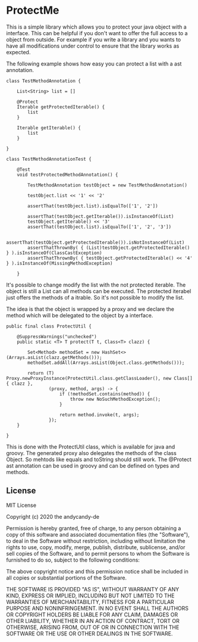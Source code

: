 # ProtectMe

This is a simple library which allows you to protect your java object with a interface. This can be helpful if you don't want to offer the full access to a object from outside. For example if you write a library and you wants to have all modifications under control to ensure that the library works as expected.

The following example shows how easy you can protect a list with a ast annotation.
```
class TestMethodAnnotation {
	
	List<String> list = []
	
	@Protect
	Iterable getProtectedIterable() {
		list
	}
	
	Iterable getIterable() {
		list
	}
	
}
```

```
class TestMethodAnnotationTest {

	@Test
	void testProtectedMethodAnnotation() {
		
		TestMethodAnnotation testObject = new TestMethodAnnotation()
		
		testObject.list << '1' << '2'
		
		assertThat(testObject.list).isEqualTo(['1', '2'])
		
		assertThat(testObject.getIterable()).isInstanceOf(List)
		testObject.getIterable() << '3'
		assertThat(testObject.list).isEqualTo(['1', '2', '3'])
		
		assertThat(testObject.getProtectedIterable()).isNotInstanceOf(List)
		assertThatThrownBy( { (List)testObject.getProtectedIterable() } ).isInstanceOf(ClassCastException)
		assertThatThrownBy( { testObject.getProtectedIterable() << '4' } ).isInstanceOf(MissingMethodException)
		
	}
```
It's possible to change modify the list with the not protected iterable. The object is still a List can all methods can be executed. The protected iterabel just offers the methods of a itrable. So it's not possible to modify the list.

The idea is that the object is wrapped by a proxy and we declare the method which will be delegated to the object by a interface.

```
public final class ProtectUtil {

	@SuppressWarnings("unchecked")
	public static <T> T protect(T t, Class<T> clazz) {

		Set<Method> methodSet = new HashSet<>(Arrays.asList(clazz.getMethods()));
		methodSet.addAll(Arrays.asList(Object.class.getMethods()));

		return (T) Proxy.newProxyInstance(ProtectUtil.class.getClassLoader(), new Class[] { clazz },
				(proxy, method, args) -> {
					if (!methodSet.contains(method)) {
						throw new NoSuchMethodException();
					}

					return method.invoke(t, args);
				});
	}

}
```
This is done with the ProtectUtil class, which is available for java and groovy. The generated proxy also delegates the methods of the class Object. So mehtods like equals and toString should still work.
The @Protect ast annotation can be used in groovy and can be defined on types and methods.

## License

MIT License

Copyright (c) 2020 the andycandy-de

Permission is hereby granted, free of charge, to any person obtaining a copy
of this software and associated documentation files (the "Software"), to deal
in the Software without restriction, including without limitation the rights
to use, copy, modify, merge, publish, distribute, sublicense, and/or sell
copies of the Software, and to permit persons to whom the Software is
furnished to do so, subject to the following conditions:

The above copyright notice and this permission notice shall be included in all
copies or substantial portions of the Software.

THE SOFTWARE IS PROVIDED "AS IS", WITHOUT WARRANTY OF ANY KIND, EXPRESS OR
IMPLIED, INCLUDING BUT NOT LIMITED TO THE WARRANTIES OF MERCHANTABILITY,
FITNESS FOR A PARTICULAR PURPOSE AND NONINFRINGEMENT. IN NO EVENT SHALL THE
AUTHORS OR COPYRIGHT HOLDERS BE LIABLE FOR ANY CLAIM, DAMAGES OR OTHER
LIABILITY, WHETHER IN AN ACTION OF CONTRACT, TORT OR OTHERWISE, ARISING FROM,
OUT OF OR IN CONNECTION WITH THE SOFTWARE OR THE USE OR OTHER DEALINGS IN THE
SOFTWARE.